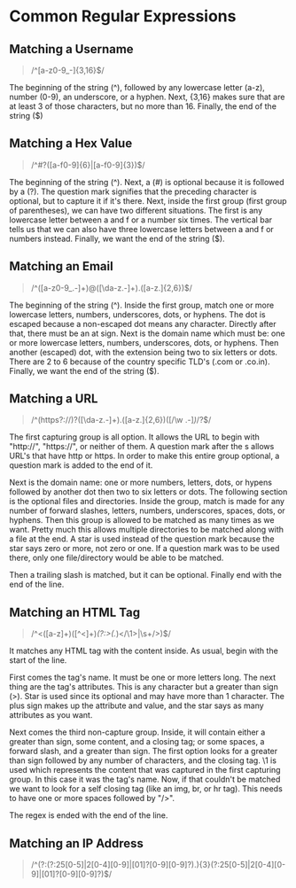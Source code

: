 # Common Regular Expressions

## Matching a Username

> /^[a-z0-9_-]{3,16}$/

The beginning of the string (^), followed by any lowercase letter (a-z), number (0-9), an underscore, or a hyphen. Next, {3,16} makes sure that are at least 3 of those characters, but no more than 16. Finally, the end of the string ($)

## Matching a Hex Value

> /^#?([a-f0-9]{6}|[a-f0-9]{3})$/

The beginning of the string (^). Next, a (#) is optional because it is followed by a (?). The question mark signifies that the preceding character is optional, but to capture it if it's there. Next, inside the first group (first group of parentheses), we can have two different situations. The first is any lowercase letter between a and f or a number six times. The vertical bar tells us that we can also have three lowercase letters between a and f or numbers instead. Finally, we want the end of the string ($).


## Matching an Email  

> /^([a-z0-9_\.-]+)@([\da-z\.-]+)\.([a-z\.]{2,6})$/
 
The beginning of the string (^). Inside the first group, match one or more lowercase letters, numbers, underscores, dots, or hyphens. The dot is escaped because a non-escaped dot means any character. Directly after that, there must be an at sign. Next is the domain name which must be: one or more lowercase letters, numbers, underscores, dots, or hyphens. Then another (escaped) dot, with the extension being two to six letters or dots. There are 2 to 6 because of the country specific TLD's (.com or .co.in). Finally, we want the end of the string ($).
  
  
## Matching a URL  

> /^(https?:\/\/)?([\da-z\.-]+)\.([a-z\.]{2,6})([\/\w \.-]*)*\/?$/

The first capturing group is all option. It allows the URL to begin with "http://", "https://", or neither of them. A question mark after the s allows URL's that have http or https. In order to make this entire group optional, a question mark is added to the end of it.

Next is the domain name: one or more numbers, letters, dots, or hypens followed by another dot then two to six letters or dots. The following section is the optional files and directories. Inside the group, match is made for any number of forward slashes, letters, numbers, underscores, spaces, dots, or hyphens. Then this group is allowed to be matched as many times as we want. Pretty much this allows multiple directories to be matched along with a file at the end. A star is used instead of the question mark because the star says zero or more, not zero or one. If a question mark was to be used there, only one file/directory would be able to be matched.

Then a trailing slash is matched, but it can be optional. Finally end with the end of the line.


## Matching an HTML Tag 

> /^<([a-z]+)([^<]+)*(?:>(.*)<\/\1>|\s+\/>)$/

It matches any HTML tag with the content inside. As usual, begin with the start of the line.

First comes the tag's name. It must be one or more letters long. The next thing are the tag's attributes. This is any character but a greater than sign (>). Star is used since its optional and may have more than 1 character. The plus sign makes up the attribute and value, and the star says as many attributes as you want.

Next comes the third non-capture group. Inside, it will contain either a greater than sign, some content, and a closing tag; or some spaces, a forward slash, and a greater than sign. The first option looks for a greater than sign followed by any number of characters, and the closing tag. \1 is used which represents the content that was captured in the first capturing group. In this case it was the tag's name. Now, if that couldn't be matched we want to look for a self closing tag (like an img, br, or hr tag). This needs to have one or more spaces followed by "/>".

The regex is ended with the end of the line.


## Matching an IP Address 

 > /^(?:(?:25[0-5]|2[0-4][0-9]|[01]?[0-9][0-9]?)\.){3}(?:25[0-5]|2[0-4][0-9]|[01]?[0-9][0-9]?)$/
